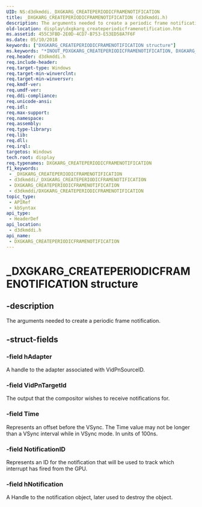 ```yaml
---
UID: NS:d3dkmddi._DXGKARG_CREATEPERIODICFRAMENOTIFICATION
title: _DXGKARG_CREATEPERIODICFRAMENOTIFICATION (d3dkmddi.h)
description: The arguments needed to create a periodic frame notification.
old-location: display\dxgkarg_createperiodicframenotification.htm
ms.assetid: 455C3FBD-2E0D-4CD7-B753-E53ED58A7F6F
ms.date: 05/10/2018
keywords: ["DXGKARG_CREATEPERIODICFRAMENOTIFICATION structure"]
ms.keywords: "*INOUT_PDXGKARG_CREATEPERIODICFRAMENOTIFICATION, DXGKARG_CREATEPERIODICFRAMENOTIFICATION, DXGKARG_CREATEPERIODICFRAMENOTIFICATION structure [Display Devices], _DXGKARG_CREATEPERIODICFRAMENOTIFICATION, d3dkmddi/DXGKARG_CREATEPERIODICFRAMENOTIFICATION, display.dxgkarg_createperiodicframenotification"
req.header: d3dkmddi.h
req.include-header: 
req.target-type: Windows
req.target-min-winverclnt: 
req.target-min-winversvr: 
req.kmdf-ver: 
req.umdf-ver: 
req.ddi-compliance: 
req.unicode-ansi: 
req.idl: 
req.max-support: 
req.namespace: 
req.assembly: 
req.type-library: 
req.lib: 
req.dll: 
req.irql: 
targetos: Windows
tech.root: display
req.typenames: DXGKARG_CREATEPERIODICFRAMENOTIFICATION
f1_keywords:
 - _DXGKARG_CREATEPERIODICFRAMENOTIFICATION
 - d3dkmddi/_DXGKARG_CREATEPERIODICFRAMENOTIFICATION
 - DXGKARG_CREATEPERIODICFRAMENOTIFICATION
 - d3dkmddi/DXGKARG_CREATEPERIODICFRAMENOTIFICATION
topic_type:
 - APIRef
 - kbSyntax
api_type:
 - HeaderDef
api_location:
 - d3dkmddi.h
api_name:
 - DXGKARG_CREATEPERIODICFRAMENOTIFICATION
---
```


# _DXGKARG_CREATEPERIODICFRAMENOTIFICATION structure


## -description

The arguments needed to create a periodic frame notification.

## -struct-fields

### -field hAdapter

A handle to the adapter associated with VidPnSourceID.

### -field VidPnTargetId

The output that the compositor wishes to receive notifications for.

### -field Time

Represents an offset before the VSync. The Time value may not be longer than a VSync interval while in VSync mode. In units of 100ns.

### -field NotificationID

Represents an ID for the notification that will be used to track which interrupt has fired from the GPU.

### -field hNotification

A Handle to the notification object, later used to destroy the object.

